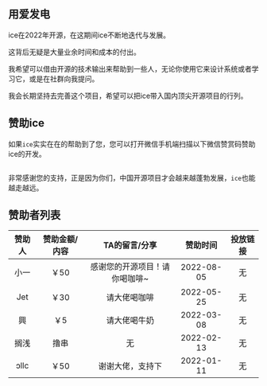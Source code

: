 ## 用爱发电

ice在2022年开源，在这期间ice不断地迭代与发展。

这背后无疑是大量业余时间和成本的付出。

我希望可以借由开源的技术输出来帮助到一些人，无论你使用它来设计系统或者学习它，或是在社群向我提问。

我会长期坚持去完善这个项目，希望可以把ice带入国内顶尖开源项目的行列。


## 赞助ice

如果`ice`实实在在的帮助到了您，您可以打开微信手机端扫描以下微信赞赏码赞助ice的开发。

<img :src="$withBase('/images/sponsor.jpeg')" style="zoom: 40%" class="no-zoom">

非常感谢您的支持，正是因为你们，中国开源项目才会越来越蓬勃发展，`ice`也能越走越远。


## 赞助者列表


| 赞助人  |      赞助金额/内容      |    TA的留言/分享     |   赞助时间     | 投放链接  |
|:----:|:--------------------:|:---------------:|:----------:|:-----:|
|  小一  |         ￥50          | 感谢您的开源项目！请你喝咖啡~ | 2022-08-05 |   无   |
| Jet  |         ￥30          |     请大佬喝咖啡      | 2022-05-25 |   无   |
|  興   |          ￥5          |     请大佬喝牛奶      | 2022-03-08 |   无   |
|  搁浅  |          撸串          |        无        | 2022-02-13 |   无   |
| ɔllc |         ￥50          |    谢谢大佬，支持下     | 2022-01-11 |   无   |